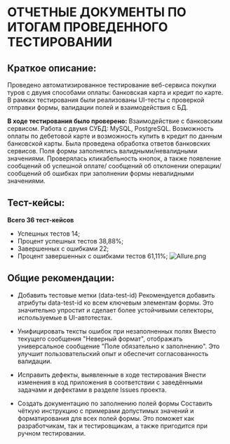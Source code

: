 # ОТЧЕТНЫЕ ДОКУМЕНТЫ ПО ИТОГАМ ПРОВЕДЕННОГО ТЕСТИРОВАНИИ
## Краткое описание:

Проведено автоматизированное тестирование веб-сервиса покупки туров с двумя способами оплаты: банковская карта и кредит по карте. 
В рамках тестирования были реализованы UI-тесты с проверкой отправки формы, валидации полей и взаимодействия с БД.

**В ходе тестирования было проверено:**
Взаимодействие с банковским сервисом. Работа с двумя СУБД: MySQL, PostgreSQL. Возможность оплаты по дебетовой карте и возможность купить в кредит по данным банковской карты. Была проведена обработка ответов банковских сервисов.
Поля формы заполнялись валидными/невалидными значениями. Проверялась кликабельность кнопок, а также появление сообщений об успешной оплате/ сообщений об отклонении операции/ сообщений об ошибках при заполнении формы невалидными значениями.

## Тест-кейсы:
**Всего 36 тест-кейсов**
* Успешных тестов 14;
* Процент успешных тестов 38,88%;
* Завершенных с ошибками 22; 
* Процент завершенных с ошибками тестов 61,11%;
  ![Allure.png](![Allure.png](Allure.png))
## Общие рекомендации:
* Добавить тестовые метки (data-test-id)
  Рекомендуется добавить атрибуты data-test-id ко всем ключевым элементам формы. 
Это значительно упростит и сделает более устойчивыми селекторы, используемые в UI-автотестах.

* Унифицировать тексты ошибок при незаполненных полях
Вместо текущего сообщения "Неверный формат", отображать универсальное сообщение "Поле обязательно к заполнению". 
Это улучшит пользовательский опыт и обеспечит согласованность валидации.

* Исправить дефекты, выявленные в ходе тестирования
Внести изменения в код приложения в соответствии с заведёнными задачами и дефектами в разделе Issues проекта.

* Создать документацию по заполнению полей формы
Составить чёткую инструкцию с примерами допустимых значений и форматирования для всех полей формы. 
Это поможет как разработчикам, так и тестировщикам, а также пригодится при ручном тестировании.